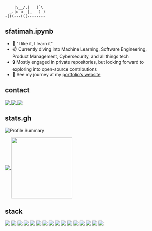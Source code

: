 ```
    |\__/,|   (`\
  _.|o o  |_   ) )
-(((---(((--------

```
## sfatimah.ipynb
          
- 🌱 "I like it, I learn it"
- 📫 Currently diving into Machine Learning, Software Engineering, Product Management, Cybersecurity, and all things tech
- 🔒 Mostly engaged in private repositories, but looking forward to exploring into open-source contributions
- 🔭 See my journey at my [portfolio's website](https://sfatimah.vercel.app)

## contact
<a href="mailto:sfatimaple@gmail.com">
  <img align = "center" src="https://img.shields.io/badge/Gmail-D14836?style=for-the-badge&logo=gmail&logoColor=white" />
</a>
<a href="https://instagram.com/zahrasido">
  <img align = "center" src="https://img.shields.io/badge/Instagram-E4405F?style=for-the-badge&logo=instagram&logoColor=white" />
</a>
<a href="https://linkedin.com/in/sfatimah-azzahra">
  <img align = "center" src="https://img.shields.io/badge/LinkedIn-0077B5?style=for-the-badge&logo=linkedin&logoColor=white" />
</a>


## stats.gh

![Profile Summary](https://github-profile-summary-cards.vercel.app/api/cards/profile-details?username=miguroi&theme=github_dark)

<a href="https://github.com/miguroi">
    <img align="center" src="https://github-readme-stats.vercel.app/api?username=miguroi&show_icons=true&hide_border=true&title_color=94b4a4&amp&icon_color=FFFFFF&amp&text_color=FFFFFF&amp&bg_color=000000&count_private=true&include_all_commits=true"/>
  </a>
  <a href="https://github.com/miguroi">
    <img align="center" height="195px" src="https://github-readme-stats.vercel.app/api/top-langs/?username=miguroi&text_color=FFFFFF&bg_color=000000&title_color=94b4a4&langs_count=15&layout=compact&hide_border=true" />
  </a>

## stack

<!-- Programming Languages & Frameworks -->
<img src="https://img.shields.io/badge/Python-FFD43B?style=for-the-badge&logo=python&logoColor=blue" /> <img src="https://img.shields.io/badge/TypeScript-007ACC?style=for-the-badge&logo=typescript&logoColor=white" /> <img src="https://img.shields.io/badge/React_Native-20232A?style=for-the-badge&logo=react&logoColor=61DAFB" /> <img src="https://img.shields.io/badge/React-20232A?style=for-the-badge&logo=react&logoColor=61DAFB" /> <img src="https://img.shields.io/badge/JavaScript-323330?style=for-the-badge&logo=javascript&logoColor=F7DF1E" /> <img src="https://img.shields.io/badge/Tableau-E97627?style=for-the-badge&logo=Tableau&logoColor=white" /> <img src="https://img.shields.io/badge/PyTorch-EE4C2C?style=for-the-badge&logo=pytorch&logoColor=white" /> <img src="https://img.shields.io/badge/InfluxDB-22ADF6?style=for-the-badge&logo=InfluxDB&logoColor=white" /> <img src="https://img.shields.io/badge/Elastic_Search-005571?style=for-the-badge&logo=elasticsearch&logoColor=white" /> <img src="https://img.shields.io/badge/Metabase-509EE3?style=for-the-badge&logo=metabase&logoColor=fff" /> <img src="https://img.shields.io/badge/Grafana-F2F4F9?style=for-the-badge&logo=grafana&logoColor=orange&labelColor=F2F4F9" /> <img src="https://img.shields.io/badge/MongoDB-4EA94B?style=for-the-badge&logo=mongodb&logoColor=white" /> <img src="https://img.shields.io/badge/MySQL-005C84?style=for-the-badge&logo=mysql&logoColor=white" /> <img src="https://img.shields.io/badge/NixOS-5277C3?style=for-the-badge&logo=nixos&logoColor=white" /> <img src="https://img.shields.io/badge/burpsuite-FF6633?style=for-the-badge&logo=burpsuite&logoColor=white" /> <img src="https://img.shields.io/badge/Wireshark-1679A7?style=for-the-badge&logo=Wireshark&logoColor=white" />

<!--
**miguroi/miguroi** is a ✨ _special_ ✨ repository because its `README.md` (this file) appears on your GitHub profile.

Here are some ideas to get you started:

- 🔭 I’m currently working on ...
- 🌱 I’m currently learning ...
- 👯 I’m looking to collaborate on ...
- 🤔 I’m looking for help with ...
- 💬 Ask me about ...
- 📫 How to reach me: ...
- 😄 Pronouns: ...
- ⚡ Fun fact: ...
-->
